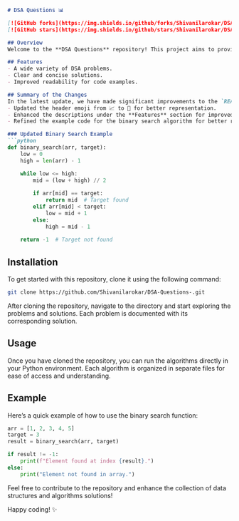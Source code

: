 ```markdown
# DSA Questions 📊

[![GitHub forks](https://img.shields.io/github/forks/Shivanilarokar/DSA-Questions-.svg)](https://github.com/Shivanilarokar/DSA-Questions-/network) 
[![GitHub stars](https://img.shields.io/github/stars/Shivanilarokar/DSA-Questions-.svg)](https://github.com/Shivanilarokar/DSA-Questions-/stargazers)

## Overview
Welcome to the **DSA Questions** repository! This project aims to provide a collection of data structures and algorithms problems with clear solutions and explanations. This repository is designed for developers and learners who are interested in improving their understanding of data structures and algorithms. It contains various problems explained in a clear and concise manner.

## Features
- A wide variety of DSA problems.
- Clear and concise solutions.
- Improved readability for code examples.

## Summary of the Changes
In the latest update, we have made significant improvements to the `README.md` file to enhance clarity and provide a better example of the binary search algorithm. Here are the key changes:
- Updated the header emoji from 📈 to 📖 for better representation.
- Enhanced the descriptions under the **Features** section for improved clarity.
- Refined the example code for the binary search algorithm for better readability.

### Updated Binary Search Example
```python
def binary_search(arr, target):
    low = 0
    high = len(arr) - 1

    while low <= high:
        mid = (low + high) // 2
        
        if arr[mid] == target:
            return mid  # Target found
        elif arr[mid] < target:
            low = mid + 1
        else:
            high = mid - 1
            
    return -1  # Target not found
```

## Installation
To get started with this repository, clone it using the following command:

```bash
git clone https://github.com/Shivanilarokar/DSA-Questions-.git
```

After cloning the repository, navigate to the directory and start exploring the problems and solutions. Each problem is documented with its corresponding solution.

## Usage
Once you have cloned the repository, you can run the algorithms directly in your Python environment. Each algorithm is organized in separate files for ease of access and understanding.

## Example
Here’s a quick example of how to use the binary search function:
```python
arr = [1, 2, 3, 4, 5]
target = 3
result = binary_search(arr, target)

if result != -1:
    print(f"Element found at index {result}.")
else:
    print("Element not found in array.")
```

Feel free to contribute to the repository and enhance the collection of data structures and algorithms solutions!

Happy coding! ✨
```